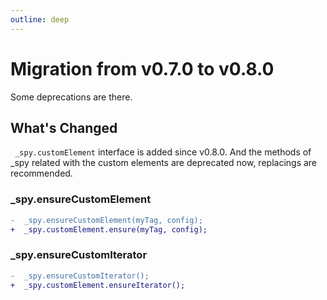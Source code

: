 ```yaml
---
outline: deep
---
```


# Migration from v0.7.0 to v0.8.0

Some deprecations are there.


## What's Changed

` _spy.customElement` interface is added since v0.8.0.
And the methods of _spy related with the custom elements are deprecated now, replacings are recommended.

### _spy.ensureCustomElement
``` diff
-  _spy.ensureCustomElement(myTag, config);
+  _spy.customElement.ensure(myTag, config);
```

### _spy.ensureCustomIterator
``` diff
-  _spy.ensureCustomIterator();
+  _spy.customElement.ensureIterator();
```
